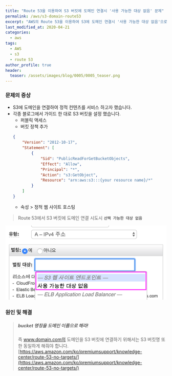 ```yaml
---
title: "Route 53을 이용하여 S3 버킷에 도메인 연결시 '사용 가능한 대상 없음' 문제"
permalink: /aws/s3-domain-route53
excerpt: "AWS의 Route 53을 이용하여 S3에 도메인 연결시 '사용 가능한 대상 없음'으로 나오는 문제 해결 방법입니다."
last_modified_at: 2020-04-21
categories:
  - aws
tags:
  - AWS
  - s3
  - route 53
author_profile: true
header:
  teaser: /assets/images/blog/0005/0005_teaser.png
---
```


### 문제의 증상
* S3에 도메인을 연결하여 정적 컨텐츠를 서비스 하고자 했습니다.
* 각종 블로그에서 가이드 한 대로 S3 버킷을 설정 했습니다.
    * 퍼블릭 액세스
    * 버킷 정책 추가
    ```json
    {
        "Version": "2012-10-17",
        "Statement": [
            {
                "Sid": "PublicReadForGetBucketObjects",
                "Effect": "Allow",
                "Principal": "*",
                "Action": "s3:GetObject",
                "Resource": "arn:aws:s3:::{your resource name}/*"
            }
        ]
    }
    ```
    * 속성 > 정적 웹 사이트 호스팅


> Route 53에서 S3 버킷에 도메인 연결 시도시 **`선택 가능한 대상 없음`**

![](/assets/images/blog/0005/image01.png)


### 원인 및 해결
> ##### bucket 명칭을 도메인 이름으로 해라!
> 즉 www.domain.com의 도메인을 S3 버킷에 연결하기 위해서는 S3 버킷명 또한 동일하게 해줘야 합니다.
[https://aws.amazon.com/ko/premiumsupport/knowledge-center/route-53-no-targets/](https://aws.amazon.com/ko/premiumsupport/knowledge-center/route-53-no-targets/)
